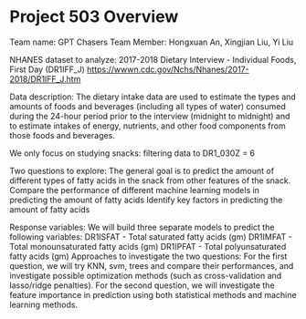 # Project 503 Overview

Team name: GPT Chasers
Team Member: Hongxuan An, Xingjian Liu, Yi Liu

NHANES dataset to analyze: 
2017-2018 Dietary Interview - Individual Foods, First Day (DR1IFF_J)
https://wwwn.cdc.gov/Nchs/Nhanes/2017-2018/DR1IFF_J.htm 

Data description: The dietary intake data are used to estimate the types and amounts of foods and beverages (including all types of water) consumed during the 24-hour period prior to the interview (midnight to midnight) and to estimate intakes of energy, nutrients, and other food components from those foods and beverages. 

We only focus on studying snacks: filtering data to DR1_030Z = 6

Two questions to explore:
The general goal is to predict the amount of different types of fatty acids in the snack from other features of the snack.  
Compare the performance of different machine learning models in predicting the amount of fatty acids
Identify key factors in predicting the amount of fatty acids

Response variables: 
We will build three separate models to predict the following variables:
DR1ISFAT - Total saturated fatty acids (gm)
DR1IMFAT - Total monounsaturated fatty acids (gm)
DR1IPFAT - Total polyunsaturated fatty acids (gm)
Approaches to investigate the two questions:
For the first question, we will try KNN, svm, trees and compare their performances, and investigate possible optimization methods (such as cross-validation and lasso/ridge penalties).
For the second question, we will investigate the feature importance in prediction using both statistical methods and machine learning methods.
